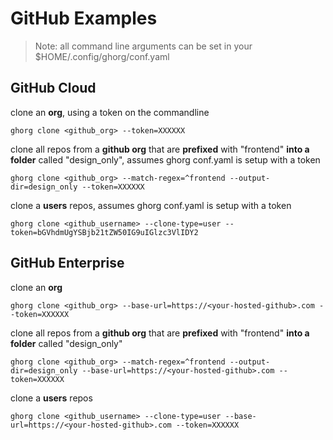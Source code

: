 # GitHub Examples

> Note: all command line arguments can be set in your $HOME/.config/ghorg/conf.yaml

## GitHub Cloud

clone an **org**, using a token on the commandline

```
ghorg clone <github_org> --token=XXXXXX
```

clone all repos from a **github org** that are **prefixed** with "frontend" **into a folder** called "design_only", assumes ghorg conf.yaml is setup with a token

```
ghorg clone <github_org> --match-regex=^frontend --output-dir=design_only --token=XXXXXX
```

clone a **users** repos, assumes ghorg conf.yaml is setup with a token

```
ghorg clone <github_username> --clone-type=user --token=bGVhdmUgYSBjb21tZW50IG9uIGlzc3VlIDY2
```

## GitHub Enterprise

clone an **org**

```
ghorg clone <github_org> --base-url=https://<your-hosted-github>.com --token=XXXXXX
```

clone all repos from a **github org** that are **prefixed** with "frontend" **into a folder** called "design_only"

```
ghorg clone <github_org> --match-regex=^frontend --output-dir=design_only --base-url=https://<your-hosted-github>.com --token=XXXXXX
```

clone a **users** repos

```
ghorg clone <github_username> --clone-type=user --base-url=https://<your-hosted-github>.com --token=XXXXXX
```
